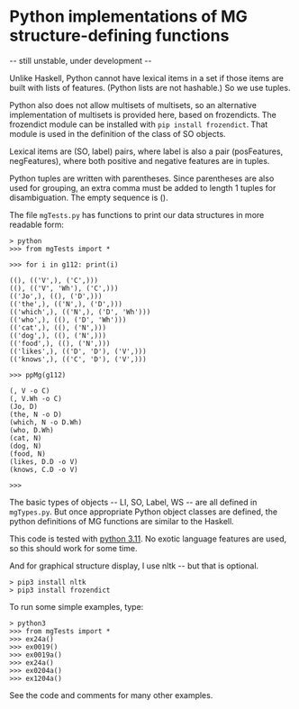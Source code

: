 # Python implementations of MG structure-defining functions

-- still unstable, under development --

Unlike Haskell, Python cannot have lexical items in a set if those items
are built with lists of features. (Python lists are not hashable.) So we use tuples.

Python also does not allow multisets of multisets,
so an alternative implementation of multisets is provided here,
based on frozendicts.
The frozendict module can be installed with ```pip install frozendict```.
That module is used in the definition of the class of SO objects.

Lexical items are (SO, label) pairs, where label is also a pair
(posFeatures, negFeatures), where both positive and negative features are in tuples.

Python tuples are written with parentheses.
Since parentheses are also used for grouping, 
an extra comma must be added to length 1 tuples for disambiguation.
The empty sequence is ().

The file ```mgTests.py``` has functions to print  our
data structures in more readable form:

```
> python
>>> from mgTests import *

>>> for i in g112: print(i)

((), (('V',), ('C',)))
((), (('V', 'Wh'), ('C',)))
(('Jo',), ((), ('D',)))
(('the',), (('N',), ('D',)))
(('which',), (('N',), ('D', 'Wh')))
(('who',), ((), ('D', 'Wh')))
(('cat',), ((), ('N',)))
(('dog',), ((), ('N',)))
(('food',), ((), ('N',)))
(('likes',), (('D', 'D'), ('V',)))
(('knows',), (('C', 'D'), ('V',)))

>>> ppMg(g112)

(, V -o C)
(, V.Wh -o C)
(Jo, D)
(the, N -o D)
(which, N -o D.Wh)
(who, D.Wh)
(cat, N)
(dog, N)
(food, N)
(likes, D.D -o V)
(knows, C.D -o V)

>>> 
```

The basic types of objects -- LI, SO, Label, WS -- are all defined in ```mgTypes.py```.
But once appropriate Python object classes are defined,
the python definitions of MG functions are similar to the Haskell.

This code is tested with [python 3.11](https://www.python.org/).
No exotic language features are used, so this should work for some time.

And for graphical structure display, I use nltk -- but that is optional.

```
> pip3 install nltk
> pip3 install frozendict
```

To run some simple examples, type:

```
> python3
>>> from mgTests import *
>>> ex24a()
>>> ex0019()
>>> ex0019a()
>>> ex24a()
>>> ex0204a()
>>> ex1204a()
```

See the code and comments for many other examples.
